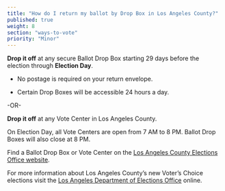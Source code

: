 ```yaml
---
title: "How do I return my ballot by Drop Box in Los Angeles County?"
published: true
weight: 8
section: "ways-to-vote"
priority: "Minor"
---
```

**Drop it off** at any secure Ballot Drop Box starting 29 days before the election through **Election Day**.  

- No postage is required on your return envelope.  

- Certain Drop Boxes will be accessible 24 hours a day.        

-OR-

**Drop it off** at any Vote Center in Los Angeles County.   

On Election Day, all Vote Centers are open from 7 AM to 8 PM. Ballot Drop Boxes will also close at 8 PM. 

Find a Ballot Drop Box or Vote Center on the [Los Angeles County Elections Office website](https://www.lavote.net/home/voting-elections/voting-options/vote-by-mail/vbm-ballot-drop-off). 

For more information about Los Angeles County’s new Voter’s Choice elections visit the [Los Angeles Department of Elections Office](https://www.lavote.net/home/voting-elections/current-elections) online.  
